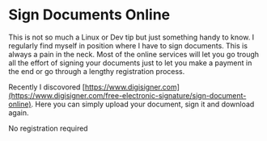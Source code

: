 # Sign Documents Online 

This is not so much a Linux or Dev tip but just something handy to know. I regularly find myself in position where I have to sign documents. This is always a pain in the neck. Most of the online services will let you go trough all the effort of signing your documents just to let you make a payment in the end or go through a lengthy registration process.

Recently I discovored [https://www.digisigner.com](https://www.digisigner.com/free-electronic-signature/sign-document-online). Here you can simply upload your document, sign it and download again.

No registration required
